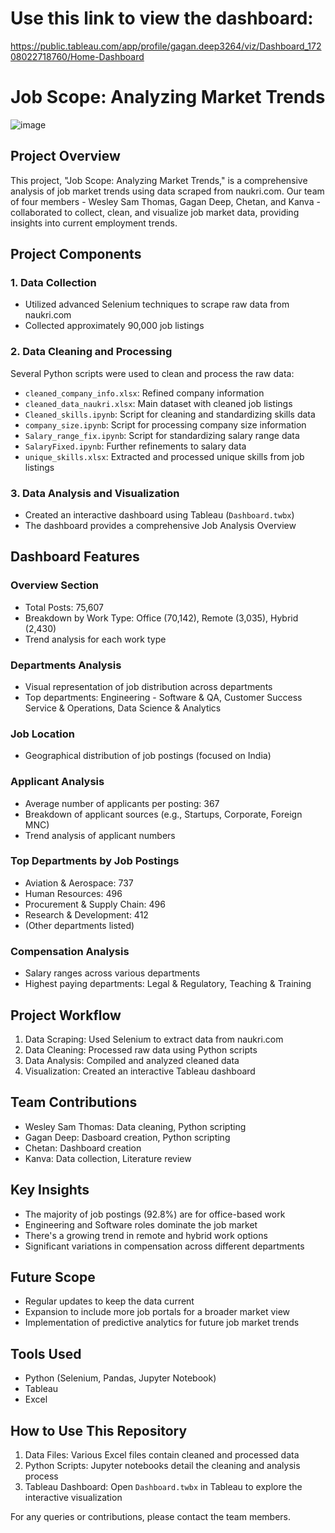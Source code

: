# Use this link to view the dashboard:

https://public.tableau.com/app/profile/gagan.deep3264/viz/Dashboard_17208022718760/Home-Dashboard

# Job Scope: Analyzing Market Trends
![image](https://github.com/user-attachments/assets/96830997-8414-4b50-b2ff-d4bc318bd135)

## Project Overview
This project, "Job Scope: Analyzing Market Trends," is a comprehensive analysis of job market trends using data scraped from naukri.com. Our team of four members - Wesley Sam Thomas, Gagan Deep, Chetan, and Kanva - collaborated to collect, clean, and visualize job market data, providing insights into current employment trends.

## Project Components

### 1. Data Collection
- Utilized advanced Selenium techniques to scrape raw data from naukri.com
- Collected approximately 90,000 job listings

### 2. Data Cleaning and Processing
Several Python scripts were used to clean and process the raw data:
- `cleaned_company_info.xlsx`: Refined company information
- `cleaned_data_naukri.xlsx`: Main dataset with cleaned job listings
- `Cleaned_skills.ipynb`: Script for cleaning and standardizing skills data
- `company_size.ipynb`: Script for processing company size information
- `Salary_range_fix.ipynb`: Script for standardizing salary range data
- `SalaryFixed.ipynb`: Further refinements to salary data
- `unique_skills.xlsx`: Extracted and processed unique skills from job listings

### 3. Data Analysis and Visualization
- Created an interactive dashboard using Tableau (`Dashboard.twbx`)
- The dashboard provides a comprehensive Job Analysis Overview

## Dashboard Features

### Overview Section
- Total Posts: 75,607
- Breakdown by Work Type: Office (70,142), Remote (3,035), Hybrid (2,430)
- Trend analysis for each work type

### Departments Analysis
- Visual representation of job distribution across departments
- Top departments: Engineering - Software & QA, Customer Success Service & Operations, Data Science & Analytics

### Job Location
- Geographical distribution of job postings (focused on India)

### Applicant Analysis
- Average number of applicants per posting: 367
- Breakdown of applicant sources (e.g., Startups, Corporate, Foreign MNC)
- Trend analysis of applicant numbers

### Top Departments by Job Postings
- Aviation & Aerospace: 737
- Human Resources: 496
- Procurement & Supply Chain: 496
- Research & Development: 412
- (Other departments listed)

### Compensation Analysis
- Salary ranges across various departments
- Highest paying departments: Legal & Regulatory, Teaching & Training

## Project Workflow
1. Data Scraping: Used Selenium to extract data from naukri.com
2. Data Cleaning: Processed raw data using Python scripts
3. Data Analysis: Compiled and analyzed cleaned data
4. Visualization: Created an interactive Tableau dashboard

## Team Contributions
- Wesley Sam Thomas: Data cleaning, Python scripting
- Gagan Deep: Dasboard creation, Python scripting
- Chetan: Dashboard creation
- Kanva: Data collection, Literature review

## Key Insights
- The majority of job postings (92.8%) are for office-based work
- Engineering and Software roles dominate the job market
- There's a growing trend in remote and hybrid work options
- Significant variations in compensation across different departments

## Future Scope
- Regular updates to keep the data current
- Expansion to include more job portals for a broader market view
- Implementation of predictive analytics for future job market trends

## Tools Used
- Python (Selenium, Pandas, Jupyter Notebook)
- Tableau
- Excel

## How to Use This Repository
1. Data Files: Various Excel files contain cleaned and processed data
2. Python Scripts: Jupyter notebooks detail the cleaning and analysis process
3. Tableau Dashboard: Open `Dashboard.twbx` in Tableau to explore the interactive visualization

For any queries or contributions, please contact the team members.
